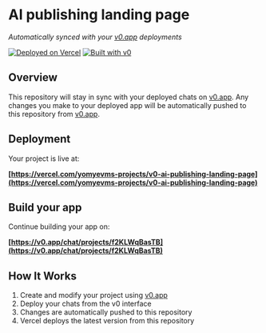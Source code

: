# AI publishing landing page

*Automatically synced with your [v0.app](https://v0.app) deployments*

[![Deployed on Vercel](https://img.shields.io/badge/Deployed%20on-Vercel-black?style=for-the-badge&logo=vercel)](https://vercel.com/yomyevms-projects/v0-ai-publishing-landing-page)
[![Built with v0](https://img.shields.io/badge/Built%20with-v0.app-black?style=for-the-badge)](https://v0.app/chat/projects/f2KLWqBasTB)

## Overview

This repository will stay in sync with your deployed chats on [v0.app](https://v0.app).
Any changes you make to your deployed app will be automatically pushed to this repository from [v0.app](https://v0.app).

## Deployment

Your project is live at:

**[https://vercel.com/yomyevms-projects/v0-ai-publishing-landing-page](https://vercel.com/yomyevms-projects/v0-ai-publishing-landing-page)**

## Build your app

Continue building your app on:

**[https://v0.app/chat/projects/f2KLWqBasTB](https://v0.app/chat/projects/f2KLWqBasTB)**

## How It Works

1. Create and modify your project using [v0.app](https://v0.app)
2. Deploy your chats from the v0 interface
3. Changes are automatically pushed to this repository
4. Vercel deploys the latest version from this repository